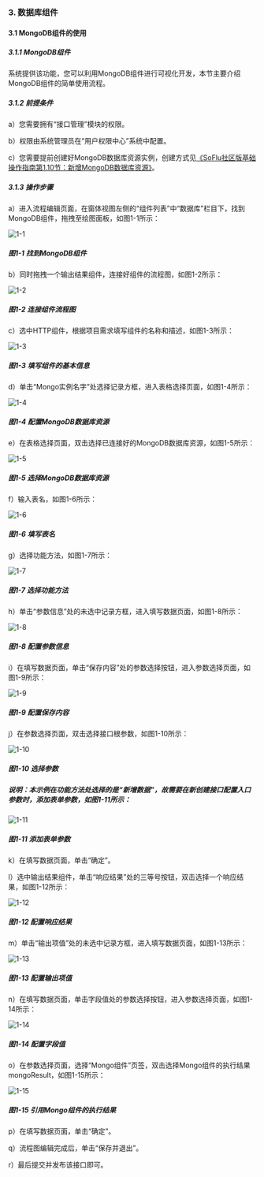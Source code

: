 ### 3. 数据库组件

#### 3.1 MongoDB组件的使用

##### 3.1.1 MongoDB组件

系统提供该功能，您可以利用MongoDB组件进行可视化开发，本节主要介绍MongoDB组件的简单使用流程。

##### 3.1.2 前提条件

a）您需要拥有“接口管理”模块的权限。

b）权限由系统管理员在“用户权限中心”系统中配置。

c）您需要提前创建好MongoDB数据库资源实例，创建方式见[《SoFlu社区版基础操作指南第1.10节：新增MongoDB数据库资源》](https://gitee.com/feisuanyz/SoFlu-adp/blob/master/SoFlu%E7%A4%BE%E5%8C%BA%E7%89%88%E6%95%99%E7%A8%8B/SoFlu%E7%A4%BE%E5%8C%BA%E7%89%88%E5%9F%BA%E7%A1%80%E6%93%8D%E4%BD%9C%E6%8C%87%E5%8D%97/10.%20%E8%B5%84%E6%BA%90%E5%AE%9E%E4%BE%8B/1.%20%E6%96%B0%E5%A2%9E%E8%B5%84%E6%BA%90%E5%AE%9E%E4%BE%8B.md#110-%E6%96%B0%E5%A2%9Emongodb%E6%95%B0%E6%8D%AE%E5%BA%93%E8%B5%84%E6%BA%90)。

##### 3.1.3 操作步骤

a）进入流程编辑页面，在窗体视图左侧的“组件列表”中“数据库”栏目下，找到MongoDB组件，拖拽至绘图面板，如图1-1所示：

![1-1](https://www.feisuanyz.com/fsimage/zc-image/cz_22_6_1_2.png)

##### 图1-1 找到MongoDB组件

b）同时拖拽一个输出结果组件，连接好组件的流程图，如图1-2所示：

![1-2](https://www.feisuanyz.com/fsimage/zc-image/cz_22_6_1_3.png)

##### 图1-2 连接组件流程图

c）选中HTTP组件，根据项目需求填写组件的名称和描述，如图1-3所示：

![1-3](https://www.feisuanyz.com/fsimage/zc-image/cz_22_6_1_4.png)

##### 图1-3 填写组件的基本信息

d）单击“Mongo实例名字”处选择记录方框，进入表格选择页面，如图1-4所示：

![1-4](https://www.feisuanyz.com/fsimage/zc-image/cz_22_6_1_5.png)

##### 图1-4 配置MongoDB数据库资源

e）在表格选择页面，双击选择已连接好的MongoDB数据库资源，如图1-5所示：

![1-5](https://www.feisuanyz.com/fsimage/zc-image/cz_22_6_1_6.png)

##### 图1-5 选择MongoDB数据库资源

f）输入表名，如图1-6所示：

![1-6](https://www.feisuanyz.com/fsimage/zc-image/cz_22_6_1_7.png)

##### 图1-6 填写表名

g）选择功能方法，如图1-7所示：

![1-7](https://www.feisuanyz.com/fsimage/zc-image/cz_22_6_1_8.png)

##### 图1-7 选择功能方法

h）单击“参数信息”处的未选中记录方框，进入填写数据页面，如图1-8所示：

![1-8](https://www.feisuanyz.com/fsimage/zc-image/cz_22_6_1_9.png)

##### 图1-8 配置参数信息

i）在填写数据页面，单击“保存内容”处的参数选择按钮，进入参数选择页面，如图1-9所示：

![1-9](https://www.feisuanyz.com/fsimage/zc-image/cz_22_6_1_10.png)

##### 图1-9 配置保存内容

j）在参数选择页面，双击选择接口根参数，如图1-10所示：

![1-10](https://www.feisuanyz.com/fsimage/zc-image/cz_22_6_1_11.png)

##### 图1-10 选择参数

##### 说明：本示例在功能方法处选择的是“新增数据”，故需要在新创建接口配置入口参数时，添加表单参数，如图1-11所示：

![1-11](https://www.feisuanyz.com/fsimage/zc-image/cz_22_6_1_1.png)

##### 图1-11 添加表单参数

k）在填写数据页面，单击“确定”。

l）选中输出结果组件，单击“响应结果”处的三等号按钮，双击选择一个响应结果，如图1-12所示：

![1-12](https://www.feisuanyz.com/fsimage/zc-image/cz_22_6_1_12.png)

##### 图1-12 配置响应结果

m）单击“输出项值”处的未选中记录方框，进入填写数据页面，如图1-13所示：

![1-13](https://www.feisuanyz.com/fsimage/zc-image/cz_22_6_1_13.png)

##### 图1-13 配置输出项值

n）在填写数据页面，单击字段值处的参数选择按钮，进入参数选择页面，如图1-14所示：

![1-14](https://www.feisuanyz.com/fsimage/zc-image/cz_22_6_1_14.png)

##### 图1-14 配置字段值

o）在参数选择页面，选择“Mongo组件”页签，双击选择Mongo组件的执行结果mongoResult，如图1-15所示：

![1-15](https://www.feisuanyz.com/fsimage/zc-image/cz_22_6_1_15.png)

##### 图1-15 引用Mongo组件的执行结果

p）在填写数据页面，单击“确定”。

q）流程图编辑完成后，单击“保存并退出”。

r）最后提交并发布该接口即可。
